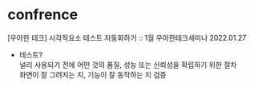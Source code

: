 # confrence

[우아한 테크] 시각적요소 테스트 자동화하기 :: 1월 우아한테크세미나 2022.01.27

- 테스트? <br/>
  널리 사용되기 전에 어떤 것의 품질, 성능 또는 신뢰성을 확립하기 위한 절차  <br/>
  화면이 잘 그려지는 지, 기능이 잘 동작하는 지 검증  <br/>
